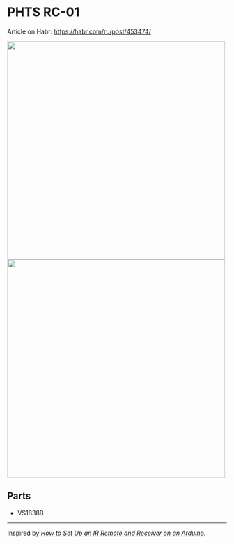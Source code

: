 # PHTS RC-01

Article on Habr: https://habr.com/ru/post/453474/

<image width=500 src="../img/RC-01-circuit.png">

<image width=500 src="../img/RC-01-proto.jpg">

## Parts

- VS1838B

---

Inspired by _[How to Set Up an IR Remote and Receiver on an Arduino]_.

[how to set up an ir remote and receiver on an arduino]: http://www.circuitbasics.com/arduino-ir-remote-receiver-tutorial/
